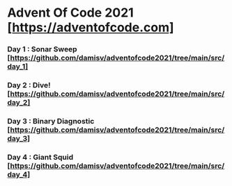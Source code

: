 # Advent Of Code 2021 [https://adventofcode.com]

### Day 1 : Sonar Sweep [https://github.com/damisv/adventofcode2021/tree/main/src/day_1]
### Day 2 : Dive! [https://github.com/damisv/adventofcode2021/tree/main/src/day_2]

### Day 3 : Binary Diagnostic [https://github.com/damisv/adventofcode2021/tree/main/src/day_3]

### Day 4 : Giant Squid [https://github.com/damisv/adventofcode2021/tree/main/src/day_4]